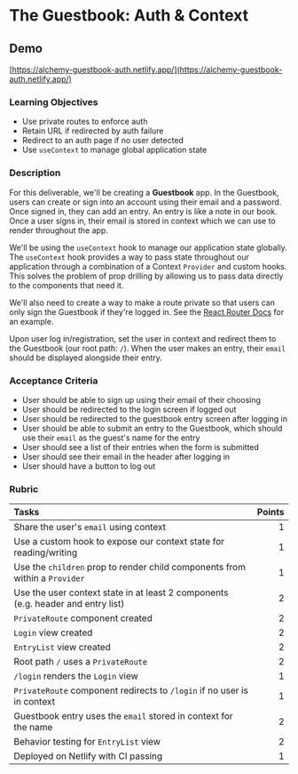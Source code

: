 # The Guestbook: Auth & Context

## Demo

[https://alchemy-guestbook-auth.netlify.app/](https://alchemy-guestbook-auth.netlify.app/)

### Learning Objectives

- Use private routes to enforce auth
- Retain URL if redirected by auth failure
- Redirect to an auth page if no user detected
- Use `useContext` to manage global application state

### Description

For this deliverable, we'll be creating a **Guestbook** app. In the Guestbook, users can create or sign into an account using their email and a password. Once signed in, they can add an entry. An entry is like a note in our book. Once a user signs in, their email is stored in context which we can use to render throughout the app.

We'll be using the `useContext` hook to manage our application state globally. The `useContext` hook provides a way to pass state throughout our application through a combination of a Context `Provider` and custom hooks. This solves the problem of prop drilling by allowing us to pass data directly to the components that need it.

We'll also need to create a way to make a route private so that users can only sign the Guestbook if they're logged in. See the [React Router Docs](https://v5.reactrouter.com/web/example/auth-workflow) for an example.

Upon user log in/registration, set the user in context and redirect them to the Guestbook (our root path: `/`). When the user makes an entry, their `email` should be displayed alongside their entry.

### Acceptance Criteria

- User should be able to sign up using their email of their choosing
- User should be redirected to the login screen if logged out
- User should be redirected to the guestbook entry screen after logging in
- User should be able to submit an entry to the Guestbook, which should use their `email` as the guest's name for the entry
- User should see a list of their entries when the form is submitted
- User should see their email in the header after logging in
- User should have a button to log out

### Rubric

| Tasks                                                                            | Points |
| :------------------------------------------------------------------------------- | -----: |
| Share the user's `email` using context                                           |      1 |
| Use a custom hook to expose our context state for reading/writing                |      1 |
| Use the `children` prop to render child components from within a `Provider`      |      1 |
| Use the user context state in at least 2 components (e.g. header and entry list) |      2 |
| `PrivateRoute` component created                                                 |      2 |
| `Login` view created                                                             |      2 |
| `EntryList` view created                                                         |      2 |
| Root path `/` uses a `PrivateRoute`                                              |      2 |
| `/login` renders the `Login` view                                                |      1 |
| `PrivateRoute` component redirects to `/login` if no user is in context          |      1 |
| Guestbook entry uses the `email` stored in context for the name                  |      2 |
| Behavior testing for `EntryList` view                                            |      2 |
| Deployed on Netlify with CI passing                                              |      1 |
